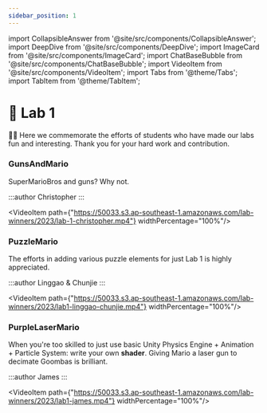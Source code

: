 ```yaml
---
sidebar_position: 1
---
```


import CollapsibleAnswer from '@site/src/components/CollapsibleAnswer';
import DeepDive from '@site/src/components/DeepDive';
import ImageCard from '@site/src/components/ImageCard';
import ChatBaseBubble from '@site/src/components/ChatBaseBubble';
import VideoItem from '@site/src/components/VideoItem';
import Tabs from '@theme/Tabs';
import TabItem from '@theme/TabItem';

# 🥇 Lab 1

🎉🍾 Here we commemorate the efforts of students who have made our labs fun and interesting. Thank you for your hard work and contribution.

### GunsAndMario

SuperMarioBros and guns? Why not.

:::author
Christopher
:::

<VideoItem path={"https://50033.s3.ap-southeast-1.amazonaws.com/lab-winners/2023/lab-1-christopher.mp4"} widthPercentage="100%"/>

### PuzzleMario

The efforts in adding various puzzle elements for just Lab 1 is highly appreciated.

:::author
Linggao & Chunjie
:::

<VideoItem path={"https://50033.s3.ap-southeast-1.amazonaws.com/lab-winners/2023/lab1-linggao-chunjie.mp4"} widthPercentage="100%"/>

### PurpleLaserMario

When you're too skilled to just use basic Unity Physics Engine + Animation + Particle System: write your own **shader**. Giving Mario a laser gun to decimate Goombas is brilliant.

:::author
James
:::

<VideoItem path={"https://50033.s3.ap-southeast-1.amazonaws.com/lab-winners/2023/lab1-james.mp4"} widthPercentage="100%"/>
